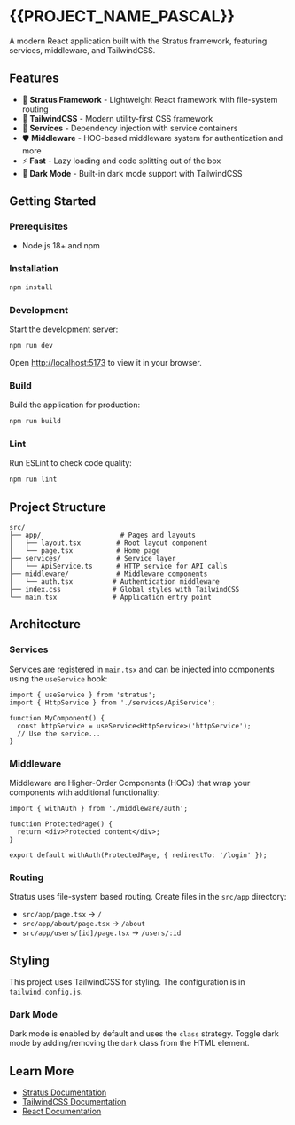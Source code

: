# {{PROJECT_NAME_PASCAL}}

A modern React application built with the Stratus framework, featuring services, middleware, and TailwindCSS.

## Features

- 🚀 **Stratus Framework** - Lightweight React framework with file-system routing
- 🎨 **TailwindCSS** - Modern utility-first CSS framework
- 🔧 **Services** - Dependency injection with service containers
- 🛡️ **Middleware** - HOC-based middleware system for authentication and more
- ⚡ **Fast** - Lazy loading and code splitting out of the box
- 🌙 **Dark Mode** - Built-in dark mode support with TailwindCSS

## Getting Started

### Prerequisites

- Node.js 18+ and npm

### Installation

```bash
npm install
```

### Development

Start the development server:

```bash
npm run dev
```

Open [http://localhost:5173](http://localhost:5173) to view it in your browser.

### Build

Build the application for production:

```bash
npm run build
```

### Lint

Run ESLint to check code quality:

```bash
npm run lint
```

## Project Structure

```
src/
├── app/                    # Pages and layouts
│   ├── layout.tsx         # Root layout component
│   └── page.tsx           # Home page
├── services/              # Service layer
│   └── ApiService.ts      # HTTP service for API calls
├── middleware/            # Middleware components
│   └── auth.tsx          # Authentication middleware
├── index.css             # Global styles with TailwindCSS
└── main.tsx              # Application entry point
```

## Architecture

### Services

Services are registered in `main.tsx` and can be injected into components using the `useService` hook:

```tsx
import { useService } from 'stratus';
import { HttpService } from './services/ApiService';

function MyComponent() {
  const httpService = useService<HttpService>('httpService');
  // Use the service...
}
```

### Middleware

Middleware are Higher-Order Components (HOCs) that wrap your components with additional functionality:

```tsx
import { withAuth } from './middleware/auth';

function ProtectedPage() {
  return <div>Protected content</div>;
}

export default withAuth(ProtectedPage, { redirectTo: '/login' });
```

### Routing

Stratus uses file-system based routing. Create files in the `src/app` directory:

- `src/app/page.tsx` → `/`
- `src/app/about/page.tsx` → `/about`
- `src/app/users/[id]/page.tsx` → `/users/:id`

## Styling

This project uses TailwindCSS for styling. The configuration is in `tailwind.config.js`.

### Dark Mode

Dark mode is enabled by default and uses the `class` strategy. Toggle dark mode by adding/removing the `dark` class from the HTML element.

## Learn More

- [Stratus Documentation](https://stratus-framework.dev)
- [TailwindCSS Documentation](https://tailwindcss.com)
- [React Documentation](https://react.dev)